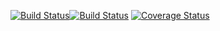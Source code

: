 [![Build Status](https://travis-ci.org/stopsopa/utils.svg?branch=master)](https://travis-ci.org/stopsopa/utils)[![Build Status](https://travis-ci.org/stopsopa/utils.svg?branch=master)](https://travis-ci.org/stopsopa/utils)
[![Coverage Status](https://coveralls.io/repos/github/stopsopa/utils/badge.svg?branch=master)](https://coveralls.io/github/stopsopa/utils?branch=master)

